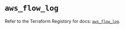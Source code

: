 # `aws_flow_log`

Refer to the Terraform Registory for docs: [`aws_flow_log`](https://registry.terraform.io/providers/hashicorp/aws/5.15.0/docs/resources/flow_log).
